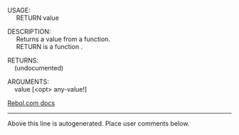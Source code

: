 USAGE:  
&nbsp;&nbsp;&nbsp;&nbsp;&nbsp;RETURN&nbsp;value&nbsp;  
  
DESCRIPTION:  
&nbsp;&nbsp;&nbsp;&nbsp;&nbsp;Returns&nbsp;a&nbsp;value&nbsp;from&nbsp;a&nbsp;function.  
&nbsp;&nbsp;&nbsp;&nbsp;&nbsp;RETURN&nbsp;is&nbsp;a&nbsp;function&nbsp;.  
  
RETURNS:  
&nbsp;&nbsp;&nbsp;&nbsp;(undocumented)  
  
ARGUMENTS:  
&nbsp;&nbsp;&nbsp;&nbsp;value&nbsp;[&lt;opt&gt;&nbsp;any-value!]  

[Rebol.com docs](http://www.rebol.com/r3/docs/functions/return.html)
___
Above this line is autogenerated. Place user comments below.